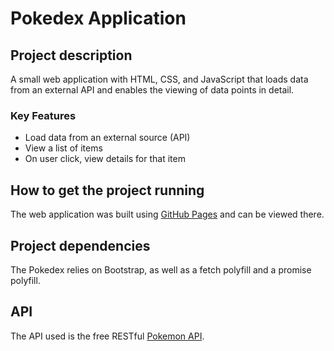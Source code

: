 # Pokedex Application

## Project description
A small web application with HTML, CSS, and JavaScript that loads data from an external API and enables the viewing of data points in detail. 

### Key Features
* Load data from an external source (API)
* View a list of items
* On user click, view details for that item

## How to get the project running
The web application was built using [GitHub Pages]() and can be viewed there.  

## Project dependencies
The Pokedex relies on Bootstrap, as well as a fetch polyfill and a promise polyfill. 

## API
The API used is the free RESTful [Pokemon API](https://pokeapi.co/).